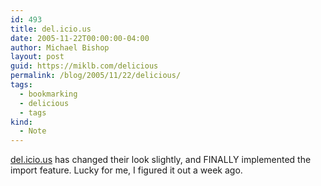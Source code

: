```yaml
---
id: 493
title: del.icio.us
date: 2005-11-22T00:00:00-04:00
author: Michael Bishop
layout: post
guid: https://miklb.com/delicious
permalink: /blog/2005/11/22/delicious/
tags:
  - bookmarking
  - delicious
  - tags
kind:
  - Note
---
```

<p><a href="http://del.icio.us/">del.icio.us</a> has changed their look slightly, and FINALLY implemented the import feature.  Lucky for me, I figured it out a week ago.</p>